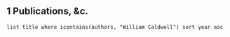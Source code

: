 
## 1 Publications, &c.
```dataview
list title where icontains(authors, "William Caldwell") sort year asc
```